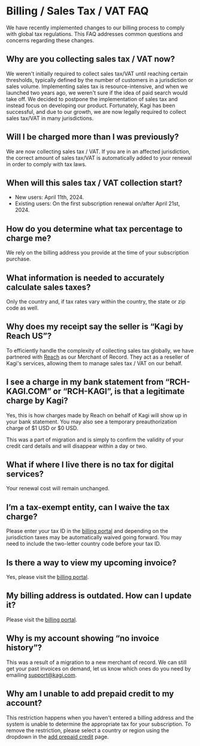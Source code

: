 # Billing / Sales Tax / VAT FAQ

We have recently implemented changes to our billing process to comply with global tax regulations. This FAQ addresses common questions and concerns regarding these changes.

## Why are you collecting sales tax / VAT now?
We weren't initially required to collect sales tax/VAT until reaching certain thresholds, typically defined by the number of customers in a jurisdiction or sales volume. Implementing sales tax is resource-intensive, and when we launched two years ago, we weren't sure if the idea of paid search would take off. We decided to postpone the implementation of sales tax and instead focus on developing our product. Fortunately, Kagi has been successful, and due to our growth, we are now legally required to collect sales tax/VAT in many jurisdictions.

## Will I be charged more than I was previously?
We are now collecting sales tax / VAT. If you are in an affected jurisdiction, the correct amount of sales tax/VAT is automatically added to your renewal in order to comply with tax laws.

## When will this sales tax / VAT collection start?
- New users: April 11th, 2024. 
- Existing users: On the first subscription renewal on/after April 21st, 2024.

## How do you determine what tax percentage to charge me?
We rely on the billing address you provide at the time of your subscription purchase.

## What information is needed to accurately calculate sales taxes?
Only the country and, if tax rates vary within the country, the state or zip code as well.

## Why does my receipt say the seller is “Kagi by Reach US”?
To efficiently handle the complexity of collecting sales tax globally, we have partnered with [Reach](https://www.withreach.com/) as our Merchant of Record. They act as a reseller of Kagi's services, allowing them to manage sales tax / VAT on our behalf.

## I see a charge in my bank statement from “RCH-KAGI.COM” or “RCH-KAGI”, is that a legitimate charge by Kagi?
Yes, this is how charges made by Reach on behalf of Kagi will show up in your bank statement. You may also see a temporary preauthorization charge of $1 USD or $0 USD. 

This was a part of migration and is simply to confirm the validity of your credit card details and will disappear within a day or two.

## What if where I live there is no tax for digital services?
Your renewal cost will remain unchanged.

## I’m a tax-exempt entity, can I waive the tax charge?
Please enter your tax ID in the [billing portal](https://kagi.com/billing/portal) and depending on the jurisdiction taxes may be automatically waived going forward. You may need to include the two-letter country code before your tax ID.

## Is there a way to view my upcoming invoice?
Yes, please visit the [billing portal](https://kagi.com/billing/portal).

## My billing address is outdated. How can I update it?
Please visit the [billing portal](https://kagi.com/billing/portal).

## Why is my account showing “no invoice history”? 
This was a result of a migration to a new merchant of record. We can still get your past invoices on demand, let us know which ones do you need by emailing support@kagi.com.

## Why am I unable to add prepaid credit to my account?
This restriction happens when you haven't entered a billing address and the system is unable to determine the appropriate tax for your subscription.
To remove the restriction, please select a country or region using the dropdown in the [add prepaid credit](https://kagi.com/settings?p=account_topup) page.
